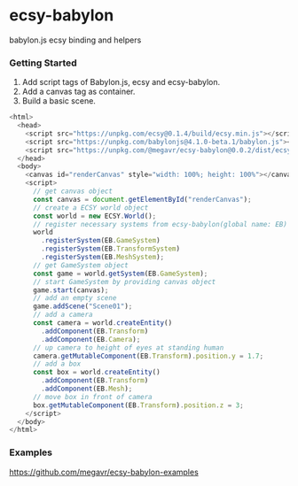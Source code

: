 # ecsy-babylon
babylon.js ecsy binding and helpers

### Getting Started

1. Add script tags of Babylon.js, ecsy and ecsy-babylon.
2. Add a canvas tag as container.
3. Build a basic scene.
```javascript
<html>
  <head>
    <script src="https://unpkg.com/ecsy@0.1.4/build/ecsy.min.js"></script>
    <script src="https://unpkg.com/babylonjs@4.1.0-beta.1/babylon.js"></script>
    <script src="https://unpkg.com/@megavr/ecsy-babylon@0.0.2/dist/ecsy-babylon.min.js"></script>
  </head>
  <body>
    <canvas id="renderCanvas" style="width: 100%; height: 100%"></canvas>
    <script>
      // get canvas object
      const canvas = document.getElementById("renderCanvas");
      // create a ECSY world object
      const world = new ECSY.World();
      // register necessary systems from ecsy-babylon(global name: EB)
      world
        .registerSystem(EB.GameSystem)
        .registerSystem(EB.TransformSystem)
        .registerSystem(EB.MeshSystem);
      // get GameSystem object
      const game = world.getSystem(EB.GameSystem);
      // start GameSystem by providing canvas object
      game.start(canvas);
      // add an empty scene
      game.addScene("Scene01");
      // add a camera
      const camera = world.createEntity()
        .addComponent(EB.Transform)
        .addComponent(EB.Camera);
      // up camera to height of eyes at standing human
      camera.getMutableComponent(EB.Transform).position.y = 1.7;
      // add a box
      const box = world.createEntity()
        .addComponent(EB.Transform)
        .addComponent(EB.Mesh);
      // move box in front of camera
      box.getMutableComponent(EB.Transform).position.z = 3;
    </script>
  </body>
</html>
```

### Examples
https://github.com/megavr/ecsy-babylon-examples
